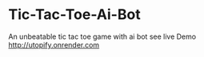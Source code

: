 # Tic-Tac-Toe-Ai-Bot
An unbeatable tic tac toe game with ai bot
see live Demo http://utopify.onrender.com
